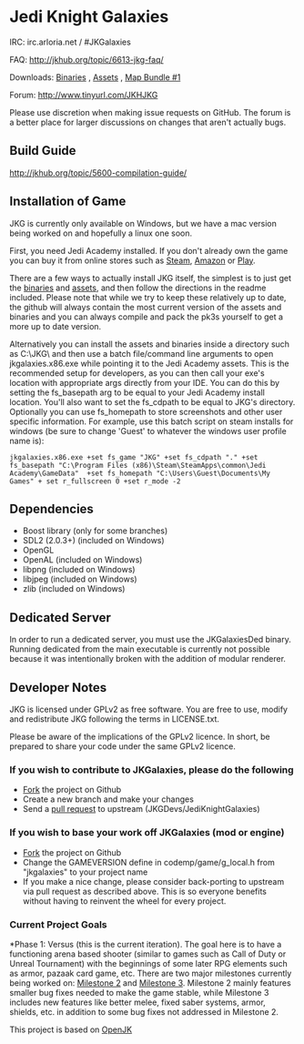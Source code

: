 # Jedi Knight Galaxies #
IRC: irc.arloria.net / #JKGalaxies

FAQ: http://jkhub.org/topic/6613-jkg-faq/

Downloads:
[Binaries](http://jkhub.org/files/file/2544-jedi-knight-galaxies-binaries/) , [Assets](http://jkhub.org/files/file/2543-jedi-knight-galaxies-assets/) , 
[Map Bundle #1](http://jkhub.org/files/file/2652-jedi-knight-galaxies-map-bundle-1/)

Forum: http://www.tinyurl.com/JKHJKG


Please use discretion when making issue requests on GitHub. The forum is a better place for larger discussions on changes that aren't actually bugs.

## Build Guide ##
http://jkhub.org/topic/5600-compilation-guide/

## Installation of Game ##
JKG is currently only available on Windows, but we have a mac version being worked on and hopefully a linux one soon.

First, you need Jedi Academy installed. If you don't already own the game you can buy it from online stores such as [Steam](http://store.steampowered.com/app/6020/), [Amazon](http://www.amazon.com/Star-Wars-Jedi-Knight-Academy-Pc/dp/B0000A2MCN) or [Play](http://www.play.com/Games/PC/4-/127805/Star-Wars-Jedi-Knight-Jedi-Academy/Product.html?searchstring=jedi+academy&searchsource=0&searchtype=allproducts&urlrefer=search). 

There are a few ways to actually install JKG itself, the simplest is to just get the [binaries](http://jkhub.org/files/file/2544-jedi-knight-galaxies-binaries/) and [assets](http://jkhub.org/files/file/2543-jedi-knight-galaxies-assets/), and then follow the directions in the readme included.  Please note that while we try to keep these relatively up to date, the github will always contain the most current version of the assets and binaries and you can always compile and pack the pk3s yourself to get a more up to date version.

Alternatively you can install the assets and binaries inside a directory such as C:\JKG\ and then use a batch file/command line arguments to open jkgalaxies.x86.exe while pointing it to the Jedi Academy assets.  This is the recommended setup for developers, as you can then call your exe's location with appropriate args directly from your IDE.  You can do this by setting the fs_basepath arg to be equal to your Jedi Academy install location.  You'll also want to set the fs_cdpath to be equal to JKG's directory.  Optionally you can use fs_homepath to store screenshots and other user specific information.  For example, use this batch script on steam installs for windows (be sure to change 'Guest' to whatever the windows user profile name is):

	jkgalaxies.x86.exe +set fs_game "JKG" +set fs_cdpath "." +set fs_basepath "C:\Program Files (x86)\Steam\SteamApps\common\Jedi Academy\GameData"  +set fs_homepath "C:\Users\Guest\Documents\My Games" + set r_fullscreen 0 +set r_mode -2


## Dependencies ##

* Boost library (only for some branches)
* SDL2 (2.0.3+) (included on Windows)
* OpenGL
* OpenAL (included on Windows)
* libpng (included on Windows)
* libjpeg (included on Windows)
* zlib (included on Windows)

## Dedicated Server ##

In order to run a dedicated server, you must use the JKGalaxiesDed binary. Running dedicated from the main executable is currently not possible because it was intentionally broken with the addition of modular renderer.

## Developer Notes ##

JKG is licensed under GPLv2 as free software. You are free to use, modify and redistribute JKG following the terms in LICENSE.txt.

Please be aware of the implications of the GPLv2 licence. In short, be prepared to share your code under the same GPLv2 licence.  

### If you wish to contribute to JKGalaxies, please do the following ###
* [Fork](https://github.com/JKGDevs/JediKnightGalaxies/fork) the project on Github
* Create a new branch and make your changes
* Send a [pull request](https://help.github.com/articles/creating-a-pull-request) to upstream (JKGDevs/JediKnightGalaxies)

### If you wish to base your work off JKGalaxies (mod or engine) ###
* [Fork](https://github.com/JKGDevs/JediKnightGalaxies/fork) the project on Github
* Change the GAMEVERSION define in codemp/game/g_local.h from "jkgalaxies" to your project name
* If you make a nice change, please consider back-porting to upstream via pull request as described above. This is so everyone benefits without having to reinvent the wheel for every project.


### Current Project Goals
*Phase 1: Versus (this is the current iteration). The goal here is to have a functioning arena based shooter (similar to games such as Call of Duty or Unreal Tournament) with the beginnings of some later RPG elements such as armor, pazaak card game, etc.  There are two major milestones currently being worked on: [Milestone 2](https://github.com/JKGDevs/JediKnightGalaxies/issues?q=issue+milestone%3A%22Versus+Revision+2%22) and [Milestone 3](https://github.com/JKGDevs/JediKnightGalaxies/issues?q=issue+milestone%3A%22Versus+Revision+3%22).  Milestone 2 mainly features smaller bug fixes needed to make the game stable, while Milestone 3 includes new features like better melee, fixed saber systems, armor, shields, etc. in addition to some bug fixes not addressed in Milestone 2.


This project is based on [OpenJK](https://github.com/JACoders/OpenJK)
